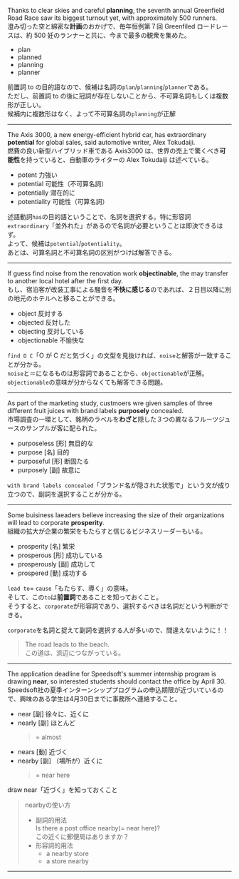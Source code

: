 Thanks to clear skies and careful **planning**, the seventh annual Greenfield Road Race saw its biggest turnout yet, with approximately 500 runners.  
澄み切った空と綿密な**計画**のおかげで、毎年恒例第７回 Greenfiled ロードレースは、約 500 妊のランナーと共に、今まで最多の観衆を集めた。

- plan
- planned
- planning
- planner

前置詞 to の目的語なので、候補は名詞の`plan`/`planning`/`planner`である。  
ただし、前置詞 to の後に冠詞が存在しないことから、不可算名詞もしくは複数形が正しい。  
候補内に複数形はなく、よって不可算名詞の`planning`が正解

---

The Axis 3000, a new energy-efficient hybrid car, has extraordinary **potential** for global sales, said automotive writer, Alex Tokudaiji.  
燃費の良い新型ハイブリッド車である Axis3000 は、世界の売上で驚くべき**可能性**を持っていると、自動車のライターの Alex Tokudaiji は述べている。

- potent 力強い
- potential 可能性（不可算名詞）
- potentially 潜在的に
- potentiality 可能性（可算名詞）

述語動詞`has`の目的語ということで、名詞を選択する。特に形容詞`extraordinary`「並外れた」があるので名詞が必要ということは即決できるはず。  
よって、候補は`potential`/`potentiality`。  
あとは、可算名詞と不可算名詞の区別がつけば解答できる。

---

If guess find noise from the renovation work **objectinable**, the may transfer to another local hotel after the first day.  
もし、宿泊客が改装工事による騒音を**不快に感じる**のであれば、２日目以降に別の地元のホテルへと移ることができる。

- object 反対する
- objected 反対した
- objecting 反対している
- objectionable 不愉快な

`find O C`「O が C だと気づく」の文型を見抜ければ、`noise`と解答が一致することが分かる。  
`noise`と＝になるものは形容詞であることから、`objectionable`が正解。  
`objectionable`の意味が分からなくても解答できる問題。

---

As part of the marketing study, custmoers wre given samples of three different fruit juices with brand labels **purposely** concealed.  
市場調査の一環として、銘柄のラベルを**わざと**隠した３つの異なるフルーツジュースのサンプルが客に配られた。

- purposeless [形] 無目的な
- purpose [名] 目的
- purposeful [形] 断固たる
- purposely [副] 故意に

`with brand labels concealed`「ブランド名が隠された状態で」という文が成り立つので、副詞を選択することが分かる。

---

Some buisiness laeaders believe increasing the size of their organizations will lead to corporate **prosperity**.  
組織の拡大が企業の繁栄をもたらすと信じるビジネスリーダーもいる。

- prosperity [名] 繁栄
- prosperous [形] 成功している
- prosperously [副] 成功して
- prospered [動] 成功する

`lead to`= `cause`「もたらす、導く」の意味。  
そして、この`to`は**前置詞**であることを知っておくこと。  
そうすると、`corporate`が形容詞であり、選択するべきは名詞だという判断ができる。

`corporate`を名詞と捉えて副詞を選択する人が多いので、間違えないように！！

> The road leads to the beach.  
> この道は、浜辺につながっている。

---

The application deadline for Speedsoft's summer internship program is drawing **near**, so interested students should contact the office by April 30.  
Speedsoft社の夏季インターンシッププログラムの申込期限が近づいているので、興味のある学生は4月30日までに事務所へ連絡すること。

- near [副] 徐々に、近くに
- nearly [副] ほとんど
  > = almost
- nears [動] 近づく
- nearby [副] （場所が）近くに
  > = near here

draw near「近づく」を知っておくこと

> nearbyの使い方  
> - 副詞的用法  
>   Is there a post office nearby(= near here)?  
>   この近くに郵便局はありますか？  
> - 形容詞的用法  
>   - a nearby store
>   - a store nearby

---




